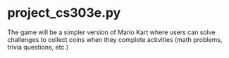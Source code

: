 # project_cs303e.py
The game will be a simpler version of Mario Kart where users can solve challenges to collect coins when they complete activities (math problems, trivia questions, etc.)
